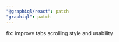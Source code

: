 ```yaml
---
"@graphiql/react": patch
"graphiql": patch
---
```


fix: improve tabs scrolling style and usability

